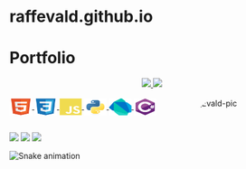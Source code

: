 # raffevald.github.io
# Portfolio

<div align="center">
  <a href="https://beacons.ai/raffevald">
  <img height="180em" src="https://github-readme-stats.vercel.app/api?username=raffevald&show_icons=true&theme=dark&include_all_commits=true&count_private=true"/>
  <img height="180em" src="https://github-readme-stats.vercel.app/api/top-langs/?username=raffevald&layout=compact&langs_count=7&theme=dark"/>
</div>
  
  <div style="display: inline_block"><br>
  <img align="center" alt="Evald-HTML" height="30" width="40" src="https://github.com/devicons/devicon/blob/master/icons/html5/html5-original.svg">
  <img align="center" alt="Evald-CSS" height="30" width="40" src="https://github.com/devicons/devicon/blob/master/icons/css3/css3-original.svg">
  <img align="center" alt="Evald-Js" height="30" width="40" src="https://raw.githubusercontent.com/devicons/devicon/master/icons/javascript/javascript-plain.svg">
  <img align="center" alt="Evald-Python" height="30" width="40" src="https://raw.githubusercontent.com/devicons/devicon/master/icons/python/python-original.svg">
  <img align="center" alt="Evald-Dart" height="30" width="40" src="https://github.com/devicons/devicon/blob/master/icons/dart/dart-original.svg">
  <img align="center" alt="Evald-Csharp" height="30" width="40" src="https://raw.githubusercontent.com/devicons/devicon/master/icons/csharp/csharp-original.svg">
  <img align="right" alt="Evald-pic" height="180" width="180" style="border-radius:50px;" src="https://images-wixmp-ed30a86b8c4ca887773594c2.wixmp.com/f/669dbabb-d4c5-4170-bbe6-1fffd7b4bb09/d1g3dqd-3ae48d3e-8750-4507-b455-c495c07915f1.png/v1/fill/w_977,h_818,strp/luffy_s_flag_drawing_by_zerocustom1989_d1g3dqd-pre.png?token=eyJ0eXAiOiJKV1QiLCJhbGciOiJIUzI1NiJ9.eyJzdWIiOiJ1cm46YXBwOjdlMGQxODg5ODIyNjQzNzNhNWYwZDQxNWVhMGQyNmUwIiwiaXNzIjoidXJuOmFwcDo3ZTBkMTg4OTgyMjY0MzczYTVmMGQ0MTVlYTBkMjZlMCIsIm9iaiI6W1t7ImhlaWdodCI6Ijw9MzIxNSIsInBhdGgiOiJcL2ZcLzY2OWRiYWJiLWQ0YzUtNDE3MC1iYmU2LTFmZmZkN2I0YmIwOVwvZDFnM2RxZC0zYWU0OGQzZS04NzUwLTQ1MDctYjQ1NS1jNDk1YzA3OTE1ZjEucG5nIiwid2lkdGgiOiI8PTM4NDAifV1dLCJhdWQiOlsidXJuOnNlcnZpY2U6aW1hZ2Uub3BlcmF0aW9ucyJdfQ.gEzZMVxPCVwTifBqy9vnWZStezW-fe3XlHPcl-Ummwk">
</div>
  
  ##
  
  <div>
  <a href="#" target="_blank"><img src="https://img.shields.io/badge/-Instagram-%23E4405F?style=for-the-badge&logo=instagram&logoColor=white" target="_blank"></a>
  <a href="https://www.linkedin.com/in/raffevald" target="_blank"><img src="https://img.shields.io/badge/-LinkedIn-%230077B5?style=for-the-badge&logo=linkedin&logoColor=white" target="_blank"></a> 
     <a href = "#"><img src="https://img.shields.io/badge/WhatsApp-25D366?style=for-the-badge&logo=whatsapp&logoColor=white" target="_blank"></a>
 
  ![Snake animation](https://github.com/raffevald/ericbcosta/blob/output/github-contribution-grid-snake.svg)
 
    
  </div>
